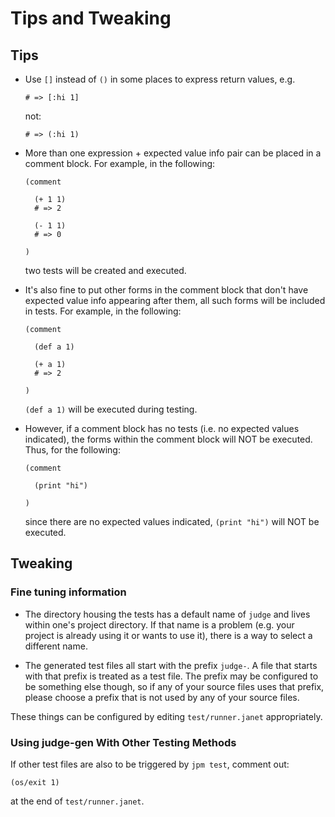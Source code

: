 # Tips and Tweaking

## Tips

* Use `[]` instead of `()` in some places to express return values, e.g.

  ```
  # => [:hi 1]
  ```

  not:

  ```
  # => (:hi 1)
  ```

* More than one expression + expected value info pair can be placed in
  a comment block.  For example, in the following:

  ```
  (comment

    (+ 1 1)
    # => 2

    (- 1 1)
    # => 0

  )
  ```

  two tests will be created and executed.

* It's also fine to put other forms in the comment block that don't
  have expected value info appearing after them, all such forms will
  be included in tests.  For example, in the following:

  ```
  (comment

    (def a 1)

    (+ a 1)
    # => 2

  )
  ```

  `(def a 1)` will be executed during testing.

* However, if a comment block has no tests (i.e. no expected values
  indicated), the forms within the comment block will NOT be executed.
  Thus, for the following:

  ```
  (comment

    (print "hi")

  )
  ```

  since there are no expected values indicated, `(print "hi")` will
  NOT be executed.

## Tweaking

### Fine tuning information

* The directory housing the tests has a default name of `judge` and
  lives within one's project directory.  If that name is a problem
  (e.g. your project is already using it or wants to use it), there is
  a way to select a different name.

* The generated test files all start with the prefix `judge-`.  A file
  that starts with that prefix is treated as a test file.  The prefix
  may be configured to be something else though, so if any of your
  source files uses that prefix, please choose a prefix that is not
  used by any of your source files.

These things can be configured by editing `test/runner.janet`
appropriately.

### Using judge-gen With Other Testing Methods

If other test files are also to be triggered by `jpm test`, comment out:

```
(os/exit 1)
```

at the end of `test/runner.janet`.
